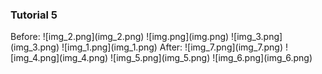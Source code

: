<h3>Tutorial 5</h3>
Before:
![img_2.png](img_2.png)
![img.png](img.png)
![img_3.png](img_3.png)
![img_1.png](img_1.png)
After:
![img_7.png](img_7.png)
![img_4.png](img_4.png)
![img_5.png](img_5.png)
![img_6.png](img_6.png)
